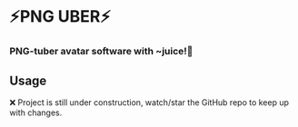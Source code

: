 # ⚡PNG UBER⚡
### PNG-tuber avatar software with ~juice!🧃

## Usage
❌ Project is still under construction, watch/star the GitHub repo to keep up with changes.